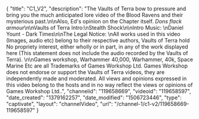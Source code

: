 {
    "title": "C1_V2",
    "description": "The Vaults of Terra bow to pressure and bring you the much anticipated lore video of the Blood Ravens and their mysterious past.\n\nAlso, Ed's opinion on the Chapter itself. *Dons flack armour*\n\nVaults of Terra Intro:\nStealth Shock\n\nIntro Music: \nDaniel Yount - Dark Times\n\nThe Legal Notice: \nAll works used in this video (Images, audio etc) belong to their respective authors, Vaults of Terra hold No propriety interest, either wholly or in part, in any of the work displayed here (This statement does not include the audio recorded by the Vaults of Terra). \n\nGames workshop, Warhammer 40,000, Warhammer, 40k, Space Marine Etc are all Trademarks of Games Workshop Ltd. Games Workshop does not endorse or support the Vaults of Terra videos, they are independently made and moderated. All views and opinions expressed in this video belong to the hosts and in no way reflect the views or opinions of Games Workshop Ltd..",
    "channelid": "119658669",
    "videoid": "119658597",
    "date_created": "1379162257",
    "date_modified": "1506723446",
    "type": "captivate",
    "layout": "channelVideo",
    "url": "\/channel-1\/c1-v2\/119658669-119658597"
}